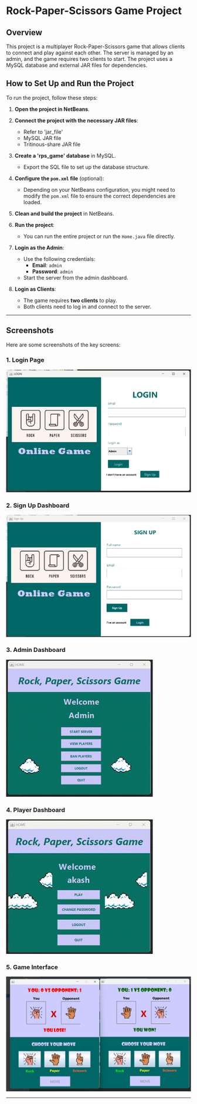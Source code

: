 # Rock-Paper-Scissors Game Project

## Overview

This project is a multiplayer Rock-Paper-Scissors game that allows clients to connect and play against each other. The server is managed by an admin, and the game requires two clients to start. The project uses a MySQL database and external JAR files for dependencies.

## How to Set Up and Run the Project

To run the project, follow these steps:

1. **Open the project in NetBeans**.

2. **Connect the project with the necessary JAR files**:
   - Refer to 'jar_file'
   - MySQL JAR file
   - Tritinous-share JAR file

3. **Create a 'rps_game' database** in MySQL.
   - Export the SQL file to set up the database structure.

4. **Configure the `pom.xml` file** (optional):
   - Depending on your NetBeans configuration, you might need to modify the `pom.xml` file to ensure the correct dependencies are loaded.

5. **Clean and build the project** in NetBeans.

6. **Run the project**:
   - You can run the entire project or run the `Home.java` file directly.

7. **Login as the Admin**:
   - Use the following credentials:
     - **Email**: `admin`
     - **Password**: `admin`
   - Start the server from the admin dashboard.

8. **Login as Clients**:
   - The game requires **two clients** to play.
   - Both clients need to log in and connect to the server.

---

## Screenshots

Here are some screenshots of the key screens:

### 1. Login Page
![Sign in Page](./screenshots/signin.png)

### 2. Sign Up Dashboard
![Sign up page](./screenshots/signup.png)

### 3. Admin Dashboard
![Admin Dashboard](./screenshots/admin.gif)

### 4. Player Dashboard
![Player Dashboard](./screenshots/player.gif)

### 5. Game Interface
![Game Interface](./screenshots/game.png)

---

